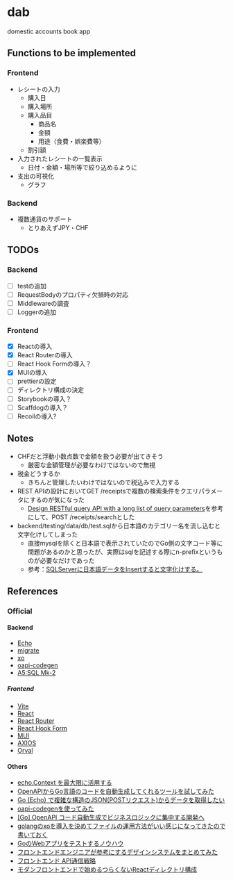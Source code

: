 # dab
domestic accounts book app

## Functions to be implemented
### Frontend
- レシートの入力
  - 購入日
  - 購入場所
  - 購入品目
    - 商品名
    - 金額
    - 用途（食費・娯楽費等）
  - 割引額
- 入力されたレシートの一覧表示
  - 日付・金額・場所等で絞り込めるように
- 支出の可視化
  - グラフ

### Backend
- 複数通貨のサポート
  - とりあえずJPY・CHF

## TODOs
### Backend
- [ ] testの追加
- [ ] RequestBodyのプロパティ欠損時の対応
- [ ] Middlewareの調査
- [ ] Loggerの追加

### Frontend
- [x] Reactの導入
- [x] React Routerの導入
- [ ] React Hook Formの導入？
- [x] MUIの導入
- [ ] prettierの設定
- [ ] ディレクトリ構成の決定
- [ ] Storybookの導入？
- [ ] Scaffdogの導入？
- [ ] Recoilの導入?

## Notes
- CHFだと浮動小数点数で金額を扱う必要が出てきそう
  - 厳密な金額管理が必要なわけではないので無視
- 税金どうするか
  - きちんと管理したいわけではないので税込みで入力する
- REST APIの設計においてGET /receiptsで複数の検索条件をクエリパラメータにするのが気になった
  - [Design RESTful query API with a long list of query parameters](https://stackoverflow.com/questions/14202257/design-restful-query-api-with-a-long-list-of-query-parameters)を参考にして、POST /receipts/searchとした
- backend/testing/data/db/test.sqlから日本語のカテゴリー名を流し込むと文字化けしてしまった
  - 直接mysqlを除くと日本語で表示されていたのでGo側の文字コード等に問題があるのかと思ったが、実際はsqlを記述する際にn-prefixというものが必要なだけであった
  - 参考：[SQLServerに日本語データをInsertすると文字化けする。](https://kitigai.hatenablog.com/entry/2018/05/27/010440)

## References
### Official
#### Backend
- [Echo](https://echo.labstack.com/)
- [migrate](https://github.com/golang-migrate/migrate)
- [xo](https://github.com/xo/xo)
- [oapi-codegen](https://github.com/deepmap/oapi-codegen)
- [A5:SQL Mk-2](https://a5m2.mmatsubara.com/)

##### Frontend
- [Vite](https://ja.vitejs.dev/)
- [React](https://react.dev/)
- [React Router](https://reactrouter.com/en/main)
- [React Hook Form](https://react-hook-form.com/)
- [MUI](https://mui.com/)
- [AXIOS](https://axios-http.com/)
- [Orval](https://orval.dev/)


#### Others
- [echo.Context を最大限に活用する](https://codehex.hateblo.jp/entry/echo-context)
- [OpenAPIからGo言語のコードを自動生成してくれるツールを試してみた](https://zenn.dev/rescuenow/articles/3c9a19eb2c0655)
- [Go (Echo) で複雑な構造のJSON(POSTリクエスト)からデータを取得したい](https://teratail.com/questions/vfwi04zdo1pkvr)
- [oapi-codegenを使ってみた](https://speakerdeck.com/akeno/oapi-codegenwoshi-tutemita)
- [[Go] OpenAPI コード自動生成でビジネスロジックに集中する開発へ](https://qiita.com/nyanchu/items/1c259750352b49e96a18)
- [golangのxoを導入を決めてファイルの運用方法がいい感じになってきたので書いておく](https://tsuyoshi-nakamura.hatenablog.com/entry/2018/11/16/100133)
- [GoのWebアプリをテストするノウハウ](https://zenn.dev/media_engine/articles/testing-go-applications)
- [フロントエンドエンジニアが参考にするデザインシステムをまとめてみた](https://qiita.com/bikky_no_yakata/items/368b02c3df178d4e0472)
- [フロントエンド API通信戦略](https://zenn.dev/sutamac/articles/27246dfe1b5a8e)
- [モダンフロントエンドで始めるつらくないReactディレクトリ構成](https://tech-blog.rakus.co.jp/entry/20230208/frontend)
